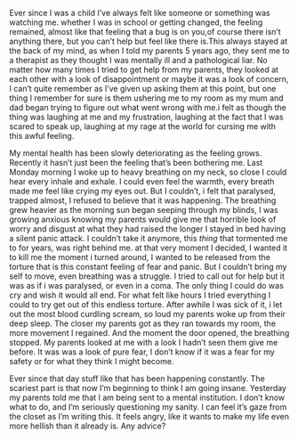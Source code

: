 Ever since I was a child I’ve always felt like someone or something was watching me. whether I was in school or getting changed, the feeling remained, almost like that feeling that a bug is on you,of course there isn’t anything there, but you can’t help but feel like there is.This always stayed at the back of my mind, as when I told my parents 5 years ago, they sent me to a therapist as they thought I was mentally ill and a pathological liar. No matter how many times I tried to get help from my parents, they looked at each other with a look of disappointment or maybe it was a look of concern, I can’t quite remember as I’ve given up asking them at this point, but one thing I remember for sure is them ushering me to my room as my mum and dad began trying to figure out what went wrong with me.i felt as though the thing was laughing at me and my frustration, laughing at the fact that I was scared to speak up, laughing at my rage at the world for cursing me with this awful feeling.

My mental health has been slowly deteriorating as the feeling grows. Recently it hasn’t just been the feeling that’s been bothering me. Last Monday morning I woke up to heavy breathing on my neck, so close I could hear every inhale and exhale. I could even feel the warmth, every breath made me feel like crying my eyes out. But I couldn’t, i felt that paralysed, trapped almost, I refused to believe that it was happening. The breathing grew heavier as the morning sun began seeping through my blinds, I was growing anxious knowing my parents would give me that horrible look of worry and disgust at what they had raised the longer I stayed in bed having a silent panic attack. I couldn’t take it anymore, this *thing* that tormented me to for years, was right behind me. at that very moment I decided, I wanted it to kill me the moment i turned around,  I wanted to be released from the torture that is this constant feeling of fear and panic. But I couldn’t bring my self to move, even breathing was a struggle. I tried to call out for help but it was as if i was paralysed, or even in a coma. The only thing I could do was cry and wish it would all end. For what felt like hours I tried everything I could to try get out of this endless torture. After awhile I was sick of it, i let out the most blood curdling scream, so loud my parents woke up from their deep sleep. The 
closer my parents got as they ran towards my room, the more movement I regained. And the moment the door opened, the breathing stopped. My parents looked at me with a look I hadn’t seen them give me before. It was was a look of pure fear, I don’t know if it was a fear for my safety or for what they think I might become. 

Ever since that day stuff like that has been happening constantly. The scariest part is that now I’m beginning to think I am going insane. Yesterday my parents told me that I am being sent to a mental institution. I don’t know what to do, and I’m seriously questioning my sanity. I can feel it’s gaze from the closet as I’m writing this. It feels angry, like it wants to make my life even more hellish than it already is. Any advice?